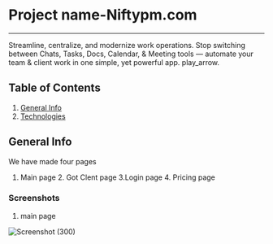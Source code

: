 # Project name-Niftypm.com
***
Streamline, centralize, and modernize work operations. Stop switching between Chats, Tasks, Docs, Calendar, & Meeting tools — automate your team & client work in one simple, yet powerful app. play_arrow.

## Table of Contents
1. [General Info](#general-info)
2. [Technologies](#technologies)


## General Info

We have made four pages 
1. Main page 2. Got Clent page 3.Login page 4. Pricing page


### Screenshots
1. main page

![Screenshot (300)](https://user-images.githubusercontent.com/77038699/107173556-0a3f8500-69ee-11eb-8ad3-22a3643bccee.png)

